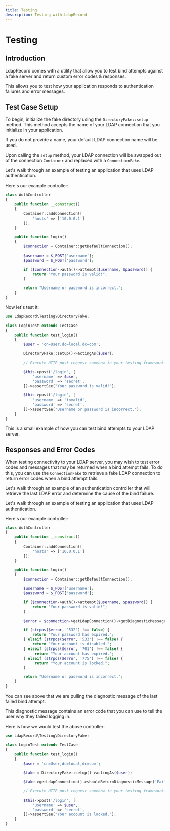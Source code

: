 ```yaml
---
title: Testing
description: Testing with LdapRecord
---
```


# Testing

## Introduction

LdapRecord comes with a utility that allow you to test bind attempts
against a fake server and return custom error codes & responses.

This allows you to test how your application responds to authentication failures and error messages.

## Test Case Setup

To begin, initialize the fake directory using the `DirectoryFake::setup` method. This method
accepts the name of your LDAP connection that you initialize in your application.

If you do not provide a name, your default LDAP connection name will be used.

Upon calling the `setup` method, your LDAP connection will be swapped out of the
connection `Container` and replaced with a `ConnectionFake`.

Let's walk through an example of testing an application that uses LDAP authentication.

Here's our example controller:

```php
class AuthController
{
    public function __construct()
    {
        Container::addConnection([
            'hosts' => ['10.0.0.1']
        ]);
    }

    public function login()
    {
        $connection = Container::getDefaultConnection();

        $username = $_POST['username'];
        $password = $_POST['password'];

        if ($connection->auth()->attempt($username, $password)) {
            return "Your password is valid!";
        }

        return "Username or password is incorrect.";
    }
}
```

Now let's test it:

```php
use LdapRecord\Testing\DirectoryFake;

class LoginTest extends TestCase
{
    public function test_login()
    {
        $user = 'cn=User,dc=local,dc=com';

        DirectoryFake::setup()->actingAs($user);

        // Execute HTTP post request somehow in your testing framework...

        $this->post('/login', [
            'username' => $user,
            'password' => 'secret',
        ])->assertSee("Your password is valid!");

        $this->post('/login', [
            'username' => 'invalid',
            'password' => 'secret',
        ])->assertSee("Username or password is incorrect.");
    }
}
```

This is a small example of how you can test bind attempts to your LDAP server.

## Responses and Error Codes

When testing connectivity to your LDAP server, you may wish to test error codes and
messages that may be returned when a bind attempt fails. To do this, you can
use the `ConnectionFake` to retrieve a fake LDAP connection to return
error codes when a bind attempt fails.

Let's walk through an example of an authentication controller that will
retrieve the last LDAP error and determine the cause of the bind
failure.

Let's walk through an example of testing an application that uses LDAP authentication.

Here's our example controller:

```php
class AuthController
{
    public function __construct()
    {
        Container::addConnection([
            'hosts' => ['10.0.0.1']
        ]);
    }

    public function login()
    {
        $connection = Container::getDefaultConnection();

        $username = $_POST['username'];
        $password = $_POST['password'];

        if ($connection->auth()->attempt($username, $password)) {
            return "Your password is valid!";
        }

        $error = $connection->getLdapConnection()->getDiagnosticMessage();

        if (strpos($error, '532') !== false) {
            return "Your password has expired.";
        } elseif (strpos($error, '533') !== false) {
            return "Your account is disabled.";
        } elseif (strpos($error, '701') !== false) {
             return "Your account has expired.";
        } elseif (strpos($error, '775') !== false) {
             return "Your account is locked.";
        }

        return "Username or password is incorrect.";
    }
}
```

You can see above that we are pulling the diagnostic message of the last failed bind attempt.

This diagnostic message contains an error code that you can use to tell the user why they failed logging in.

Here is how we would test the above controller:

```php
use LdapRecord\Testing\DirectoryFake;

class LoginTest extends TestCase
{
    public function test_login()
    {
        $user = 'cn=User,dc=local,dc=com';

        $fake = DirectoryFake::setup()->actingAs($user);

        $fake->getLdapConnection()->shouldReturnDiagnosticMessage('Failed: 775');

        // Execute HTTP post request somehow in your testing framework...

        $this->post('/login', [
            'username' => $user,
            'password' => 'secret',
        ])->assertSee("Your account is locked.");
    }
}
```
